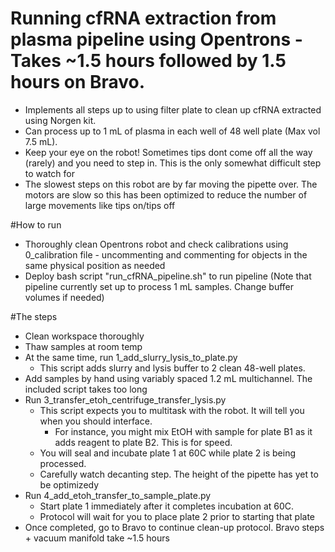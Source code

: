 # Running cfRNA extraction from plasma pipeline using Opentrons - Takes ~1.5 hours followed by 1.5 hours on Bravo.

* Implements all steps up to using filter plate to clean up cfRNA extracted using Norgen kit. 
* Can process up to 1 mL of plasma in each well of 48 well plate (Max vol 7.5 mL).
* Keep your eye on the robot! Sometimes tips dont come off all the way (rarely) and you need to step in. This is the only somewhat difficult step to watch for
* The slowest steps on this robot are by far moving the pipette over. The motors are slow so this has been optimized to reduce the number of large movements like tips on/tips off

#How to run
* Thoroughly clean Opentrons robot and check calibrations using 0_calibration file - uncommenting and commenting for objects in the same physical position as needed
* Deploy bash script "run_cfRNA_pipeline.sh" to run pipeline (Note that pipeline currently set up to process 1 mL samples. Change buffer volumes if needed)

#The steps
* Clean workspace thoroughly
* Thaw samples at room temp
* At the same time, run 1_add_slurry_lysis_to_plate.py
	* This script adds slurry and lysis buffer to 2 clean 48-well plates. 
* Add samples by hand using variably spaced 1.2 mL multichannel. The included script takes too long
* Run 3_transfer_etoh_centrifuge_transfer_lysis.py
	* This script expects you to multitask with the robot. It will tell you when you should interface.
		* For instance, you might mix EtOH with sample for plate B1 as it adds reagent to plate B2. This is for speed.
	* You will seal and incubate plate 1 at 60C while plate 2 is being processed.
	* Carefully watch decanting step. The height of the pipette has yet to be optimizedy
* Run 4_add_etoh_transfer_to_sample_plate.py
	* Start plate 1 immediately after it completes incubation at 60C. 
	* Protocol will wait for you to place plate 2 prior to starting that plate
* Once completed, go to Bravo to continue clean-up protocol. Bravo steps + vacuum manifold take ~1.5 hours
